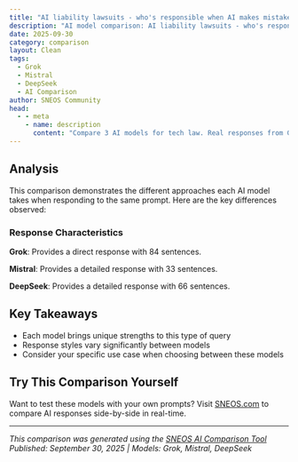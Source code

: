 ```yaml
---
title: "AI liability lawsuits - who's responsible when AI makes mistakes?"
description: "AI model comparison: AI liability lawsuits - who's responsible when AI makes mistakes?..."
date: 2025-09-30
category: comparison
layout: Clean
tags:
  - Grok
  - Mistral
  - DeepSeek
  - AI Comparison
author: SNEOS Community
head:
  - - meta
    - name: description
      content: "Compare 3 AI models for tech law. Real responses from Grok, Mistral, DeepSeek with detailed analysis."
---
```


<ChatComparison
  title="AI liability lawsuits - who's responsible when AI makes mistakes?"
  prompt="AI liability lawsuits - who's responsible when AI makes mistakes?"
  :responses='{
    "Grok": "AI liability lawsuits are a growing area of legal concern as artificial intelligence systems become more integrated into daily life, from healthcare and finance to autonomous vehicles and customer service. The central question in these cases is: **who is responsible when AI makes a mistake that causes harm?** The answer depends on the context, the nature of the AI system, and the legal frameworks in place, which are still evolving. Let\u0027s break this down.\n\n### Key Players in AI Liability\n1. **Developers and Manufacturers**: The companies or individuals who create and design AI systems are often the first line of inquiry. If an AI system malfunctions or produces harmful outcomes due to poor design, insufficient testing, or flawed algorithms, the developer could be held liable for negligence or product liability. For example, if an autonomous vehicle\u0027s AI fails to detect a pedestrian due to a programming error, the manufacturer might be sued for defective design.\n   \n2. **Deployers and Users**: The entity or person using the AI system could also bear responsibility, especially if they failed to use it as intended or ignored warnings. For instance, a hospital using an AI diagnostic tool might be liable if staff misuse the system or fail to verify its recommendations, leading to patient harm.\n\n3. **Data Providers**: AI systems rely heavily on training data. If the data used to train the AI is biased, incomplete, or inaccurate, and this leads to harmful decisions, the provider of that data could potentially be implicated. Though this is less common in current lawsuits, it\u2019s a growing concern as data quality becomes a known risk factor.\n\n4. **Regulators and Oversight Bodies**: In some cases, the lack of clear regulations or standards for AI use can complicate liability. If an AI system operates in a legal gray area, courts might look at whether regulators failed to provide adequate guidelines, though this is rarely a direct cause of liability.\n\n### Types of Liability\n- **Negligence**: Failing to exercise reasonable care in the design, testing, or deployment of AI. For example, not addressing known biases in an AI hiring tool that discriminates against certain groups could be seen as negligent.\n- **Product Liability**: If AI is treated as a product, strict liability might apply, meaning the manufacturer is responsible for defects regardless of intent or negligence. This is common in cases involving physical harm, like with autonomous vehicles.\n- **Contractual Liability**: If an AI system fails to perform as promised in a contract (e.g., a business AI tool underdelivering results), the provider might be liable for breach of contract.\n- **Intentional Harm**: Rare, but if an AI is deliberately designed to cause harm (e.g., malicious code in a system), criminal liability could apply.\n\n### Legal Challenges in AI Liability\n1. **Black Box Problem**: Many AI systems, especially those using deep learning, are opaque even to their creators. If no one can fully explain why an AI made a specific decision, it\u2019s hard to assign blame. Courts are grappling with how to handle this lack of transparency.\n2. **Causation**: Proving that an AI\u0027s action (or inaction) directly caused harm can be tricky, especially when human decisions are also involved. For instance, if a doctor relies on an AI diagnosis that\u2019s wrong, is the AI or the doctor at fault?\n3. **Jurisdictional Issues**: AI often operates across borders. If a US-based AI system causes harm in Europe, which laws apply? International legal coordination is still underdeveloped.\n4. **Evolving Standards**: Unlike traditional products, AI systems can learn and change over time. Determining liability for a system that \u201Cevolved\u201D into a harmful state after deployment is legally complex.\n\n### Current Legal Frameworks\n- **United States**: Liability often falls under existing laws like product liability or negligence. The Federal Tort Claims Act or state laws may apply, but there\u2019s no comprehensive federal AI liability law. The Biden administration\u2019s 2023 AI Executive Order emphasizes accountability, but it\u2019s more guideline than enforceable law.\n- **European Union**: The EU is ahead with frameworks like the AI Act (expected to be finalized in 2024), which categorizes AI systems by risk level and imposes stricter requirements on \u201Chigh-risk\u201D systems (e.g., in healthcare or law enforcement). The AI Liability Directive, proposed in 2022, aims to make it easier for victims to claim damages by shifting some burden of proof to providers.\n- **Other Regions**: Countries like China and Canada are developing their own AI governance rules, often focusing on transparency and accountability, but liability specifics remain unclear.\n\n### Case Examples\n- **Autonomous Vehicles**: In 2018, a self-driving Uber car killed a pedestrian in Arizona. Uber settled with the victim\u2019s family, but the case raised questions about whether the company (for AI design) or the safety driver (for not intervening) was more at fault. Criminal charges were filed against the driver, but Uber faced no direct liability beyond the settlement.\n- **Healthcare AI**: In 2020, lawsuits emerged against IBM Watson Health after its AI tool allegedly gave unsafe cancer treatment recommendations. Critics argued IBM oversold the tool\u2019s capabilities, pointing to negligence in marketing and training.\n- **Bias in AI**: Facial recognition systems like those from Clearview AI have faced lawsuits for misidentification leading to wrongful arrests (e.g., ACLU cases in the US). These often center on negligence for biased training data.\n\n### Who Should Be Responsible?\nThere\u2019s no one-size-fits-all answer, but a few models are being debated:\n1. **Shared Responsibility**: Split liability between developers, users, and possibly others based on their roles. This is practical but can lead to lengthy legal battles over percentages of blame.\n2. **Strict Liability for Developers**: Hold creators accountable regardless of fault to incentivize safer AI. Critics argue this could stifle innovation.\n3. **No-Fault Compensation**: Some propose funds or insurance pools (like for natural disasters) to compensate victims without assigning blame. This prioritizes victims but might let negligent parties off the hook.\n4. **AI as a Legal Entity**: A radical idea is granting AI systems \u201Cpersonhood\u201D for liability purposes, similar to corporations. This is largely theoretical and faces ethical objections.\n\n### Practical Takeaways\n- For companies building or using AI, rigorous testing, transparency (where possible), and clear user guidelines are critical to mitigate liability risks. Documentation of decision-making processes can also help in court.\n- For individuals harmed by AI, proving negligence or defect is key, though accessing evidence (like proprietary code) can be a hurdle. Legal reforms like the EU\u2019s AI Liability Directive may lower this barrier.\n- Lawmakers need to balance innovation with safety. Overregulation could hinder AI development, while underregulation risks unchecked harm.\n\nThe field is evolving fast. As AI systems become more autonomous, courts and governments will likely refine liability rules, but for now, responsibility often hinges on case-specific details and existing tort or contract law. If you\u2019re looking at a specific case or sector (e.g., healthcare AI or autonomous drones), I can dig deeper into relevant precedents or regulations. What\u2019s your angle?",
    "Mistral": "AI liability lawsuits are a complex and evolving area of law, as they involve determining who is responsible when an artificial intelligence system makes mistakes or causes harm. The responsibility can fall on various parties, depending on the specific circumstances of the case. Here are some key considerations:\n\n1. **Developers and Manufacturers**:\n   - **Software Developers**: Those who design and create the AI algorithms may be held liable if the AI\u0027s errors can be traced back to flaws in the software design or coding.\n   - **Hardware Manufacturers**: If the AI\u0027s malfunction is due to hardware issues, the manufacturer of the hardware components could be held responsible.\n\n2. **Deployers and Users**:\n   - **Organizations Using AI**: Companies or organizations that deploy AI systems may be held liable if they fail to properly implement, monitor, or maintain the AI. This includes ensuring that the AI is used within its intended scope and that appropriate safeguards are in place.\n   - **End Users**: In some cases, end users who misuse the AI or fail to follow proper procedures could also be held responsible.\n\n3. **Data Providers**:\n   - **Data Quality**: If the AI\u0027s errors are due to poor-quality data, the providers of that data could be held liable. This is particularly relevant in cases where the AI relies heavily on external data sources.\n\n4. **Regulatory and Compliance Issues**:\n   - **Compliance**: Organizations must ensure that their AI systems comply with relevant regulations and standards. Failure to do so could result in liability.\n   - **Transparency and Accountability**: There is a growing emphasis on transparency and accountability in AI, which includes documenting how decisions are made and ensuring that there are mechanisms for auditing and correcting errors.\n\n5. **Legal Frameworks**:\n   - **Product Liability**: In some jurisdictions, AI systems may be treated similarly to other products, and liability could be determined under product liability laws.\n   - **Negligence**: If a party fails to exercise reasonable care in the development, deployment, or use of AI, they could be held liable under negligence laws.\n   - **Contractual Liability**: Contracts between parties involved in the development and deployment of AI systems may also allocate liability.\n\n6. **Ethical Considerations**:\n   - **Bias and Fairness**: If an AI system exhibits bias or unfairness, the developers and deployers may be held responsible for not addressing these issues.\n   - **Human Oversight**: Ensuring that there is adequate human oversight and the ability to intervene when necessary can also be a factor in determining liability.\n\n### Examples of AI Liability Cases\n\n1. **Autonomous Vehicles**:\n   - In cases involving accidents with self-driving cars, liability could fall on the car manufacturer, the software developer, or even the owner/operator, depending on the specific circumstances.\n\n2. **Medical AI**:\n   - If a medical AI system misdiagnoses a patient, liability could be attributed to the healthcare provider using the system, the developer of the AI, or the data providers, depending on the root cause of the error.\n\n3. **Financial AI**:\n   - In financial services, if an AI system makes a trading error that results in significant losses, liability could fall on the financial institution, the AI developer, or the data providers.\n\n### Emerging Legal Trends\n\n- **AI Governance**: There is a growing trend towards establishing governance frameworks for AI, including guidelines for ethical use, transparency, and accountability.\n- **Regulatory Bodies**: Some countries are establishing regulatory bodies specifically for AI, which may set standards and enforce compliance.\n- **Insurance**: The insurance industry is also adapting to cover AI-related risks, which can help mitigate financial losses in case of liability.\n\nIn summary, determining who is responsible when AI makes mistakes involves a multifaceted analysis that considers the roles and responsibilities of developers, deployers, data providers, and end users, as well as the legal and ethical frameworks in place.",
    "DeepSeek": "Of course. This is one of the most critical and rapidly evolving questions in the legal and technological landscape. The short answer is: **it\u0027s complicated, and there is no single, universally accepted answer yet.** Liability is a complex web that can involve the developer, the user, the company deploying the AI, and even the AI itself in some futuristic proposals.\n\nHere\u2019s a breakdown of the key parties who could be held responsible and the legal frameworks being considered.\n\n### The Key Parties in the Liability Chain\n\n1.  **The Developer/Creator:**\n    *   **Grounds for Liability:** This is the most intuitive target. If the AI is fundamentally flawed due to negligent design, biased training data, or a manufacturing defect (a \u0022bug\u0022), the developer could be held liable, similar to a car manufacturer for a faulty brake system.\n    *   **Legal Analogy:** Product Liability Law.\n    *   **Challenges:** How do you define a \u0022defect\u0022 in a probabilistic, self-learning system? The AI might have worked as designed, but the design itself was inadequate for a real-world edge case. The \u0022state of the art\u0022 defense (we didn\u0027t know it could fail this way) is also a factor.\n\n2.  **The User/Operator:**\n    *   **Grounds for Liability:** The person or company using the AI has a duty to use it reasonably and responsibly. If they misuse the AI, ignore safety warnings, fail to monitor it in a high-stakes situation, or input malicious or grossly negligent data, they should bear responsibility.\n    *   **Legal Analogy:** Negligence Law.\n    *   **Challenges:** The \u0022black box\u0022 problem\u2014if the user cannot understand or predict why the AI made a decision, how can they be expected to monitor it effectively?\n\n3.  **The Deploying Company/Business:**\n    *   **Grounds for Liability:** This is often the deepest pocket and the most practical target. A company that integrates an AI tool into its services (e.g., a bank using an AI for loan approvals, a hospital using an AI for diagnostics) is ultimately responsible for the outcomes it delivers to its customers or patients. They have a \u0022non-delegable duty.\u0022\n    *   **Legal Analogy:** Vicarious Liability / Enterprise Liability.\n    *   **Challenges:** Companies will try to shift liability to the developer through contracts, but this doesn\u0027t absolve them from their responsibility to the end-user.\n\n4.  **The Data Provider/Labeler:**\n    *   **Grounds for Liability:** If an AI\u0027s mistake is traced directly to biased, inaccurate, or illegally sourced training data, the entity that provided or curated that data could be partially liable.\n    *   **Challenges:** Proving a direct causal link between a specific data point and a specific AI error is extremely difficult.\n\n5.  **The AI Itself (A Futuristic Concept):**\n    *   **Grounds for Liability:** Some scholars and sci-fi narratives propose granting advanced AI a form of \u0022electronic personhood.\u0022 This would allow the AI to hold assets and be sued directly, with its assets used to pay damages. This is currently not a recognized legal standard in any major jurisdiction.\n    *   **Challenges:** This is highly controversial. It raises philosophical questions about consciousness and responsibility and could be seen as a way for human actors to evade liability.\n\n### The Legal Hurdles \u0026 Complications\n\n*   **The \u0022Black Box\u0022 Problem:** Many advanced AIs (especially deep learning models) make decisions through processes that are not easily interpretable by humans. This makes it nearly impossible to assign fault in a traditional sense. How can you prove negligence if you can\u0027t explain what went wrong?\n*   **Adaptation and Learning:** An AI that continues to learn after deployment may behave differently from the one the developer originally released. Who is liable for a mistake caused by learning from new, unforeseen data?\n*   **Regulatory Gap:** Most existing laws (like product liability) were written for physical goods and static software, not for adaptive, autonomous systems. The legal framework is playing catch-up.\n*   **Foreseeability:** Could the developer or user have reasonably foreseen the specific situation that caused the AI to fail? With AI capable of encountering infinite scenarios, this is a major hurdle.\n\n### How the Law is Adapting: Proposed Solutions\n\n1.  **Risk-Based Approach (The EU AI Act Model):** This is the leading regulatory framework. It categorizes AI systems by risk level (Unacceptable, High, Limited, Minimal). High-risk AIs (e.g., in critical infrastructure, medical devices) face strict obligations for risk assessment, data governance, and human oversight, making liability easier to assign.\n\n2.  **Strict Liability for Developers:** Some propose a \u0022no-fault\u0022 model where the developer is automatically liable for any harm caused by their AI, regardless of negligence. This would incentivize extreme caution but could also stifle innovation.\n\n3.  **Audits and Certification:** Requiring AI systems, especially high-risk ones, to be independently audited and certified against safety and fairness standards. This creates a \u0022seal of approval\u0022 and a clear record for liability cases.\n\n4.  **Liability Insurance:** The emergence of \u0022AI liability insurance\u0022 is likely. Developers and deployers would purchase insurance to cover potential damages, spreading the risk across the industry.\n\n### Real-World Examples\n\n*   **Self-Driving Car Accident:** If a Tesla in \u0022Full Self-Driving\u0022 mode causes a crash, is it the driver (for not supervising), Tesla (for a flawed algorithm), the sensor manufacturer (for a faulty camera), or a combination? These cases are being litigated right now.\n*   **AI Hiring Tool Bias:** If an AI used for recruitment systematically discriminates against women, the deploying company is likely liable for discrimination, even if the fault lies with the biased data used to train the AI by a third-party developer.\n*   **Medical Diagnosis Error:** If an AI tool misdiagnoses a tumor and a doctor relies on it, the liability likely falls on the hospital and the doctor for failing to exercise their professional duty of care, though the developer could also be sued if the algorithm was proven defective.\n\n### Conclusion\n\n**There is no single \u0022who.\u0022 Responsibility is shared and context-dependent.** The current legal trend is to place the ultimate burden of responsibility on the **company or individual that deploys the AI and benefits from its use**, as they are in the best position to manage the risk and ensure safe operation.\n\nAs AI becomes more integrated into society, we can expect a new, specialized body of \u0022AI liability law\u0022 to emerge, creating clearer rules, standards, and insurance models to handle the unique challenges posed when non-human intelligence makes a mistake."
  }'
  published-date="11:27"
/>

## Analysis

This comparison demonstrates the different approaches each AI model takes when responding to the same prompt. Here are the key differences observed:

### Response Characteristics

**Grok**: Provides a direct response with 84 sentences. 

**Mistral**: Provides a detailed response with 33 sentences. 

**DeepSeek**: Provides a detailed response with 66 sentences. 

## Key Takeaways

- Each model brings unique strengths to this type of query
- Response styles vary significantly between models
- Consider your specific use case when choosing between these models

## Try This Comparison Yourself

Want to test these models with your own prompts? Visit [SNEOS.com](https://sneos.com) to compare AI responses side-by-side in real-time.

---

*This comparison was generated using the [SNEOS AI Comparison Tool](https://sneos.com)*
*Published: September 30, 2025 | Models: Grok, Mistral, DeepSeek*
